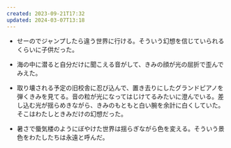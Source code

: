 ```yaml
---
created: 2023-09-21T17:32
updated: 2024-03-07T13:18
---
```

- せーのでジャンプしたら違う世界に行ける。そういう幻想を信じていられるくらいに子供だった。
- 海の中に潜ると自分だけに聞こえる音がして、きみの顔が光の屈折で歪んでみえた。

- 取り壊される予定の旧校舎に忍び込んで、置き去りにしたグランドピアノを弾くきみを見てる。音の粒が光になってはじけてるみたいに澄んでいる。差し込む光が揺らめきながら、きみのもともと白い腕を余計に白くしていた。そこはわたしときみだけの幻想だった。

- 暑さで蜃気楼のようにぼやけた世界は揺らぎながら色を変える。そういう景色をわたしたちは永遠と呼んだ。